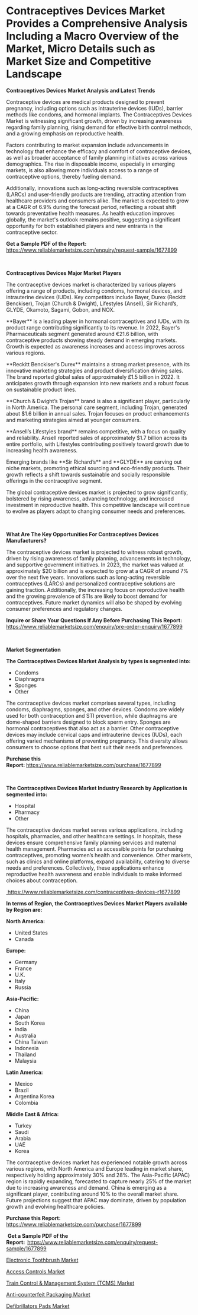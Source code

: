 <p><h1>Contraceptives Devices Market Provides a Comprehensive Analysis Including a Macro Overview of the Market, Micro Details such as Market Size and Competitive Landscape</h1></p><p><strong>Contraceptives Devices Market Analysis and Latest Trends</strong></p>
<p><p>Contraceptive devices are medical products designed to prevent pregnancy, including options such as intrauterine devices (IUDs), barrier methods like condoms, and hormonal implants. The Contraceptives Devices Market is witnessing significant growth, driven by increasing awareness regarding family planning, rising demand for effective birth control methods, and a growing emphasis on reproductive health.</p><p>Factors contributing to market expansion include advancements in technology that enhance the efficacy and comfort of contraceptive devices, as well as broader acceptance of family planning initiatives across various demographics. The rise in disposable income, especially in emerging markets, is also allowing more individuals access to a range of contraceptive options, thereby fueling demand.</p><p>Additionally, innovations such as long-acting reversible contraceptives (LARCs) and user-friendly products are trending, attracting attention from healthcare providers and consumers alike. The market is expected to grow at a CAGR of 6.9% during the forecast period, reflecting a robust shift towards preventative health measures. As health education improves globally, the market's outlook remains positive, suggesting a significant opportunity for both established players and new entrants in the contraceptive sector.</p></p>
<p><strong>Get a Sample PDF of the Report:&nbsp;</strong> <a href="https://www.reliablemarketsize.com/enquiry/request-sample/1677899?utm_campaign=1590&utm_medium=2&utm_source=Github&utm_content=ia&utm_term=14102024&utm_id=contraceptives-devices">https://www.reliablemarketsize.com/enquiry/request-sample/1677899</a></p>
<p>&nbsp;</p>
<p><strong>Contraceptives Devices Major Market Players</strong></p>
<p><p>The contraceptive devices market is characterized by various players offering a range of products, including condoms, hormonal devices, and intrauterine devices (IUDs). Key competitors include Bayer, Durex (Reckitt Benckiser), Trojan (Church & Dwight), Lifestyles (Ansell), Sir Richard’s, GLYDE, Okamoto, Sagami, Gobon, and NOX.</p><p>**Bayer** is a leading player in hormonal contraceptives and IUDs, with its product range contributing significantly to its revenue. In 2022, Bayer's Pharmaceuticals segment generated around €21.6 billion, with contraceptive products showing steady demand in emerging markets. Growth is expected as awareness increases and access improves across various regions.</p><p>**Reckitt Benckiser's Durex** maintains a strong market presence, with its innovative marketing strategies and product diversification driving sales. The brand reported global sales of approximately £1.5 billion in 2022. It anticipates growth through expansion into new markets and a robust focus on sustainable product lines.</p><p>**Church & Dwight’s Trojan** brand is also a significant player, particularly in North America. The personal care segment, including Trojan, generated about $1.6 billion in annual sales. Trojan focuses on product enhancements and marketing strategies aimed at younger consumers.</p><p>**Ansell’s Lifestyles brand** remains competitive, with a focus on quality and reliability. Ansell reported sales of approximately $1.7 billion across its entire portfolio, with Lifestyles contributing positively toward growth due to increasing health awareness.</p><p>Emerging brands like **Sir Richard’s** and **GLYDE** are carving out niche markets, promoting ethical sourcing and eco-friendly products. Their growth reflects a shift towards sustainable and socially responsible offerings in the contraceptive segment.</p><p>The global contraceptive devices market is projected to grow significantly, bolstered by rising awareness, advancing technology, and increased investment in reproductive health. This competitive landscape will continue to evolve as players adapt to changing consumer needs and preferences.</p></p>
<p>&nbsp;</p>
<p><strong>What Are The Key Opportunities For Contraceptives Devices Manufacturers?</strong></p>
<p><p>The contraceptive devices market is projected to witness robust growth, driven by rising awareness of family planning, advancements in technology, and supportive government initiatives. In 2023, the market was valued at approximately $20 billion and is expected to grow at a CAGR of around 7% over the next five years. Innovations such as long-acting reversible contraceptives (LARCs) and personalized contraceptive solutions are gaining traction. Additionally, the increasing focus on reproductive health and the growing prevalence of STIs are likely to boost demand for contraceptives. Future market dynamics will also be shaped by evolving consumer preferences and regulatory changes.</p></p>
<p><strong>Inquire or Share Your Questions If Any Before Purchasing This Report:</strong> <a href="https://www.reliablemarketsize.com/enquiry/pre-order-enquiry/1677899?utm_campaign=1590&utm_medium=2&utm_source=Github&utm_content=ia&utm_term=14102024&utm_id=contraceptives-devices">https://www.reliablemarketsize.com/enquiry/pre-order-enquiry/1677899</a></p>
<p>&nbsp;</p>
<p><strong>Market Segmentation</strong></p>
<p><strong>The Contraceptives Devices Market Analysis by types is segmented into:</strong></p>
<p><ul><li>Condoms</li><li>Diaphragms</li><li>Sponges</li><li>Other</li></ul></p>
<p><p>The contraceptive devices market comprises several types, including condoms, diaphragms, sponges, and other devices. Condoms are widely used for both contraception and STI prevention, while diaphragms are dome-shaped barriers designed to block sperm entry. Sponges are hormonal contraceptives that also act as a barrier. Other contraceptive devices may include cervical caps and intrauterine devices (IUDs), each offering varied mechanisms of preventing pregnancy. This diversity allows consumers to choose options that best suit their needs and preferences.</p></p>
<p><strong>Purchase this Report:&nbsp;</strong><a href="https://www.reliablemarketsize.com/purchase/1677899?utm_campaign=1590&utm_medium=2&utm_source=Github&utm_content=ia&utm_term=14102024&utm_id=contraceptives-devices">https://www.reliablemarketsize.com/purchase/1677899</a></p>
<p>&nbsp;</p>
<p><strong>The Contraceptives Devices Market Industry Research by Application is segmented into:</strong></p>
<p><ul><li>Hospital</li><li>Pharmacy</li><li>Other</li></ul></p>
<p><p>The contraceptive devices market serves various applications, including hospitals, pharmacies, and other healthcare settings. In hospitals, these devices ensure comprehensive family planning services and maternal health management. Pharmacies act as accessible points for purchasing contraceptives, promoting women’s health and convenience. Other markets, such as clinics and online platforms, expand availability, catering to diverse needs and preferences. Collectively, these applications enhance reproductive health awareness and enable individuals to make informed choices about contraception.</p></p>
<p><a href="https://www.reliablemarketsize.com/contraceptives-devices-r1677899?utm_campaign=1590&utm_medium=2&utm_source=Github&utm_content=ia&utm_term=14102024&utm_id=contraceptives-devices">&nbsp;https://www.reliablemarketsize.com/contraceptives-devices-r1677899</a></p>
<p><strong>In terms of Region, the Contraceptives Devices Market Players available by Region are:</strong></p>
<p>
    <p> <strong> North America: </strong>
        <ul>
            <li>United States</li>
            <li>Canada</li>
        </ul>
        </p> 
    <p> <strong> Europe: </strong>
        <ul>
            <li>Germany</li>
            <li>France</li>
            <li>U.K.</li>
            <li>Italy</li>
            <li>Russia</li>
        </ul>
        </p> 
    <p> <strong> Asia-Pacific: </strong>
        <ul>
            <li>China</li>
            <li>Japan</li>
            <li>South Korea</li>
            <li>India</li>
            <li>Australia</li>
            <li>China Taiwan</li>
            <li>Indonesia</li>
            <li>Thailand</li>
            <li>Malaysia</li>
        </ul>
        </p> 
    <p> <strong> Latin America: </strong>
        <ul>
            <li>Mexico</li>
            <li>Brazil</li>
            <li>Argentina Korea</li>
            <li>Colombia</li>
        </ul>
        </p> 
    <p> <strong> Middle East & Africa: </strong>
        <ul>
            <li>Turkey</li>
            <li>Saudi</li>
            <li>Arabia</li>
            <li>UAE</li>
            <li>Korea</li>
        </ul>
    </p>
    </p>
<p><p>The contraceptive devices market has experienced notable growth across various regions, with North America and Europe leading in market share, respectively holding approximately 30% and 28%. The Asia-Pacific (APAC) region is rapidly expanding, forecasted to capture nearly 25% of the market due to increasing awareness and demand. China is emerging as a significant player, contributing around 10% to the overall market share. Future projections suggest that APAC may dominate, driven by population growth and evolving healthcare policies.</p></p>
<p><strong>Purchase this Report: </strong><a href="https://www.reliablemarketsize.com/purchase/1677899?utm_campaign=1590&utm_medium=2&utm_source=Github&utm_content=ia&utm_term=14102024&utm_id=contraceptives-devices">https://www.reliablemarketsize.com/purchase/1677899</a></p>
<p>&nbsp;<strong>Get a Sample PDF of the Report:&nbsp;&nbsp;</strong><a href="https://www.reliablemarketsize.com/enquiry/request-sample/1677899?utm_campaign=1590&utm_medium=2&utm_source=Github&utm_content=ia&utm_term=14102024&utm_id=contraceptives-devices">https://www.reliablemarketsize.com/enquiry/request-sample/1677899</a></p>
<p><strong></strong></p>
<p><p><a href="https://www.linkedin.com/pulse/deep-dive-electronic-toothbrush-market-itstrends-segmentation-w2qte?utm_campaign=1590&utm_medium=2&utm_source=Github&utm_content=ia&utm_term=14102024&utm_id=contraceptives-devices">Electronic Toothbrush Market</a></p><p><a href="https://www.linkedin.com/pulse/global-access-controls-market-size-trends-analysis-regional-outlook-dsurf?trk=public_post_embed_feed-article-content&utm_campaign=1590&utm_medium=2&utm_source=Github&utm_content=ia&utm_term=14102024&utm_id=contraceptives-devices">Access Controls Market</a></p><p><a href="https://www.linkedin.com/pulse/consumer-behavior-shifts-train-control-management-system-tcms-vrmte?utm_campaign=1590&utm_medium=2&utm_source=Github&utm_content=ia&utm_term=14102024&utm_id=contraceptives-devices">Train Control & Management System (TCMS) Market</a></p><p><a href="https://www.linkedin.com/pulse/anti-counterfeit-packaging-market-global-insights-sales-tqlke?utm_campaign=1590&utm_medium=2&utm_source=Github&utm_content=ia&utm_term=14102024&utm_id=contraceptives-devices">Anti-counterfeit Packaging Market</a></p><p><a href="https://www.linkedin.com/pulse/evaluating-global-defibrillators-pads-market-trends-growth-opportunities-v50ge?utm_campaign=1590&utm_medium=2&utm_source=Github&utm_content=ia&utm_term=14102024&utm_id=contraceptives-devices">Defibrillators Pads Market</a></p></p>